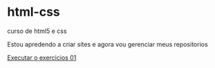 # html-css
 curso de html5 e css

 Estou apredendo a criar sites e agora vou gerenciar meus repositorios

 <a href="https://humbertolucass.github.io/html-css/exercicios/ex01/index.html">Executar o exercicios 01
